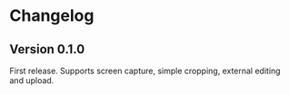 # Changelog

## Version 0.1.0

First release. Supports screen capture, simple cropping, external editing and upload.
